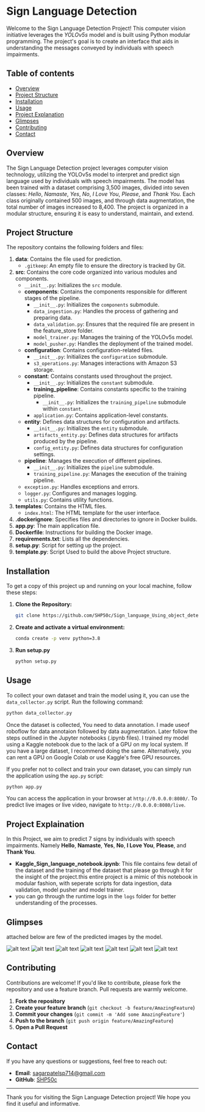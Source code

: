 # Sign Language Detection

Welcome to the Sign Language Detection Project! This computer vision initiative leverages the *YOLOv5s* model and is built using Python modular programming. The project's goal is to create an interface that aids in understanding the messages conveyed by individuals with speech impairments.

## Table of contents
- [Overview](#overview)
- [Project Structure](#project-structure)
- [Installation](#installation)
- [Usage](#usage)
- [Project Explanation](#project-explanation)
- [Glimpses](#glimpses)
- [Contributing](#contributing)
- [Contact](#contact)

## Overview
The Sign Language Detection project leverages computer vision technology, utilizing the YOLOv5s model to interpret and predict sign language used by individuals with speech impairments. The model has been trained with a dataset comprising 3,500 images, divided into seven classes: *Hello*, *Namaste*, *Yes*, *No*, *I Love You*, *Please*, and *Thank You*. Each class originally contained 500 images, and through data augmentation, the total number of images increased to 8,400. The project is organized in a modular structure, ensuring it is easy to understand, maintain, and extend.

## Project Structure
The repository contains the following folders and files:
1. **data**: Contains the file used for prediction.
   - `.gitkeep`: An empty file to ensure the directory is tracked by Git.
2. **src**: Contains the core code organized into various modules and components.
   - `__init__.py`: Initializes the `src` module.
   - **components**: Contains the components responsible for different stages of the pipeline.
     - `__init__.py`: Initializes the `components` submodule.
     - `data_ingestion.py`: Handles the process of gathering and preparing data.
     - `data_validation.py`: Ensures that the required file are present in the feature_store folder.
     - `model_trainer.py`: Manages the training of the YOLOv5s model.
     - `model_pusher.py`: Handles the deployment of the trained model.
   - **configuration**: Contains configuration-related files.
     - `__init__.py`: Initializes the `configuration` submodule.
     - `s3_operations.py`: Manages interactions with Amazon S3 storage.
   - **constant**: Contains constants used throughout the project.
     - `__init__.py`: Initializes the `constant` submodule.
     - **training_pipeline**: Contains constants specific to the training pipeline.
       - `__init__.py`: Initializes the `training_pipeline` submodule within `constant`.
     - `application.py`: Contains application-level constants.
   - **entity**: Defines data structures for configuration and artifacts.
     - `__init__.py`: Initializes the `entity` submodule.
     - `artifacts_entity.py`: Defines data structures for artifacts produced by the pipeline.
     - `config_entity.py`: Defines data structures for configuration settings.
   - **pipeline**: Manages the execution of different pipelines.
     - `__init__.py`: Initializes the `pipeline` submodule.
     - `training_pipeline.py`: Manages the execution of the training pipeline.
   - `exception.py`: Handles exceptions and errors.
   - `logger.py`: Configures and manages logging.
   - `utils.py`: Contains utility functions.
3. **templates**: Contains the HTML files.
   - `index.html`: The HTML template for the user interface.
4. **.dockerignore**: Specifies files and directories to ignore in Docker builds.
5. **app.py**: The main application file.
6. **Dockerfile**: Instructions for building the Docker image.
7. **requirements.txt**: Lists all the dependencies.
8. **setup.py**: Script for setting up the project.
9. **template.py**: Script Used to build the above Project structure.

## Installation
To get a copy of this project up and running on your local machine, follow these steps:

1. **Clone the Repository:**
    ```bash
    git clone https://github.com/SHP50c/Sign_language_Using_object_detection_YOLO_V5.git
    ```

2. **Create and activate a virtual environment:**
    ```bash
    conda create -p venv python=3.8
    ```

3. **Run setup.py**
    ```bash
    python setup.py
    ```

## Usage
To collect your own dataset and train the model using it, you can use the `data_collector.py` script. Run the following command:

  ```bash
  python data_collector.py
  ```

Once the dataset is collected, You need to data annotation. I made useof roboflow for data annotaion followed by data augmentation.
Later follow the steps outlined in the Jupyter notebooks (.ipynb files). I trained my model using a Kaggle notebook due to the lack of a GPU on my local system. If you have a large dataset, I recommend doing the same. Alternatively, you can rent a GPU on Google Colab or use Kaggle's free GPU resources.

If you prefer not to collect and train your own dataset, you can simply run the application using the `app.py` script:

  ```bash
  python app.py
  ```

You can access the application in your browser at `http://0.0.0.0:8080/`. To predict live images or live video, navigate to `http://0.0.0.0:8080/live`.

## Project Explaination
In this Project, we aim to predict 7 signs by individuals with speech impairments. Namely **Hello**, **Namaste**, **Yes**, **No**, **I Love You**, **Please**, and **Thank You**.
- **Kaggle_Sign_language_notebook.ipynb**: This file contains few detail of the dataset and the training of the dataset that please go through it for the insight of the project.this entire project is a mimic of this notebook in modular fashion, with seperate scripts for data ingestion, data validation, model pusher and model trainer.
- you can go through the runtime logs in the `logs` folder for better understanding of the processes.

## Glimpses
attached below are few of the predicted images by the model.

![alt text](Hello-1c7dd966-36d0-11ef-86c2-1c3e84e4a974_jpg.rf.04739ff9e99d95fb4f1e68f38a1f133e.jpg)
![alt text](I-love-You-0be1c51e-36e1-11ef-9112-1c3e84e4a974_jpg.rf.697b68e676e171cbc15c850a149595e6.jpg)
![alt text](Namaste-2f316300-36e5-11ef-98db-1c3e84e4a974_jpg.rf.e17074f92a1654921d1425e461fc5e5b.jpg)
![alt text](No-2ac45d1c-36d9-11ef-81b6-1c3e84e4a974_jpg.rf.caee9db959f48bfead97da23c4be27ad.jpg)
![alt text](Please-1c4e0234-36e4-11ef-af62-1c3e84e4a974_jpg.rf.ac3b78e11345346fe3557d16f2c5cd59.jpg)
![alt text](Thanks-5b7ce474-36db-11ef-b7fb-1c3e84e4a974_jpg.rf.d244816d51dfc968b968234b927abbdb.jpg)
![alt text](Yes-4f3d02d0-36d3-11ef-8831-1c3e84e4a974_jpg.rf.7caf4555991df6bf07415a25c79a61c3.jpg)

## Contributing
Contributions are welcome! If you'd like to contribute, please fork the repository and use a feature branch. Pull requests are warmly welcome.

1. **Fork the repository**
2. **Create your feature branch** (`git checkout -b feature/AmazingFeature`)
3. **Commit your changes** (`git commit -m 'Add some AmazingFeature'`)
4. **Push to the branch** (`git push origin feature/AmazingFeature`)
5. **Open a Pull Request**

## Contact
If you have any questions or suggestions, feel free to reach out:

- **Email**: sagarpatelsp714@gmail.com
- **GitHub**: [SHP50c](https://github.com/SHP50c)

---

Thank you for visiting the Sign Language Detection project! We hope you find it useful and informative.